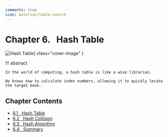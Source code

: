 ```yaml
---
comments: true
icon: material/table-search
---
```


# Chapter 6. &nbsp; Hash Table

<div class="center-table" markdown>

![Hash Table](../assets/covers/chapter_hashing.jpg){ class="cover-image" }

</div>

!!! abstract

    In the world of computing, a hash table is like a wise librarian.
    
    He knows how to calculate index numbers, allowing it to quickly locate the target book.

## Chapter Contents

- [6.1 &nbsp; Hash Table](https://www.hello-algo.com/en/chapter_hashing/hash_map/)
- [6.2 &nbsp; Hash Collision](https://www.hello-algo.com/en/chapter_hashing/hash_collision/)
- [6.3 &nbsp; Hash Algorithm](https://www.hello-algo.com/en/chapter_hashing/hash_algorithm/)
- [6.4 &nbsp; Summary](https://www.hello-algo.com/en/chapter_hashing/summary/)
